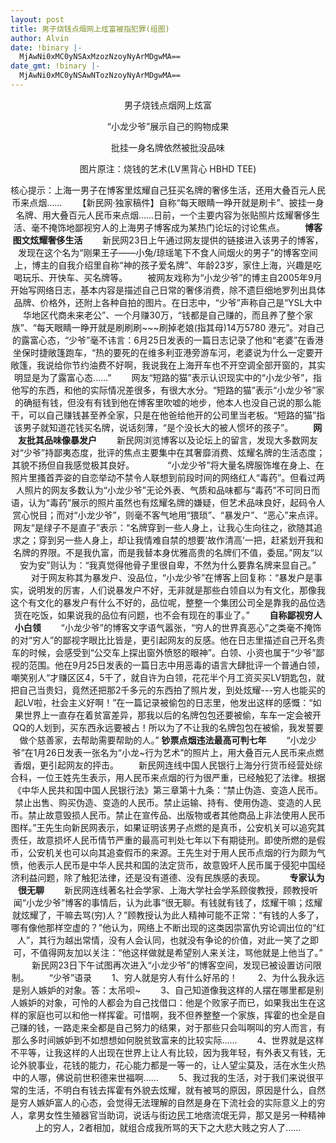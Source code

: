 ```yaml
---
layout: post
title: 男子烧钱点烟网上炫富被指犯罪(组图)
author: Alvin
date: !binary |-
  MjAwNi0xMC0yNSAxMzozNzoyNyArMDgwMA==
date_gmt: !binary |-
  MjAwNi0xMC0yNSAwNTozNzoyNyArMDgwMA==
---
```

<p align="center">
男子烧钱点烟网上炫富
<p align="center">
“小龙少爷”展示自己的购物成果
<p align="center">
批挂一身名牌依然被批没品味
<p align="center">
图片原注：烧钱的艺术(LV黑背心 HBHD TEE)
<p align="center">核心提示：上海一男子在博客里炫耀自己狂买名牌的奢侈生活，还用大叠百元人民币来点烟……
　　【新民网·独家稿件】自称“每天眼睛一睁开就是刷卡”、披挂一身名牌、用大叠百元人民币来点烟……日前，一个主要内容为张贴照片炫耀奢侈生活、毫不掩饰地鄙视穷人的上海男子博客成为某热门论坛的讨论焦点。
　　<strong>博客图文炫耀奢侈生活</strong>
　　新民网23日上午通过网友提供的链接进入该男子的博客，发现在这个名为“刚果王子&mdash;&mdash;小兔/琼瑶笔下不食人间烟火的男子”的博客空间上，博主的自我介绍里自称“神的孩子爱名牌”、年龄23岁，家住上海，兴趣是吃喝玩乐、开快车、买名牌等。
　　被网友戏称为“小龙少爷”的博主自2005年9月开始写网络日志，基本内容是描述自己日常的奢侈消费，除不遗巨细地罗列出具体品牌、价格外，还附上各种自拍的图片。在日志中，“少爷”声称自己是“YSL大中华地区代商未来老公”、一个月赚30万，“钱都是自己赚的，而且养了整个家族”、“每天眼睛一睁开就是刷刷刷~~~刷掉老娘(指其母)14万5780 港元”。对自己的露富心态，“少爷”毫不讳言：6月25日发表的一篇日志记录了他和“老婆”在香港坐保时捷敞篷跑车，“热的要死的在维多利亚港旁游车河，老婆说为什么一定要开敞篷，我说给你节约油费不好啊，我说我在上海开车也不开空调全部开窗的，其实明显是为了露富心态……”
　　网友“短路的猫”表示认识现实中的“小龙少爷”，指他写的东西，和他的实际情况差很多，有很大水分。“短路的猫”表示“小龙少爷”家的确挺有钱，但没有有钱到他在博客里吹嘘的地步，他本人也没自己说的那么能干，可以自己赚钱甚至养全家，只是在他爸给他开的公司里当老板。“短路的猫”指该男子就知道花钱买名牌，说话刻薄，“是个没长大的被人惯坏的孩子”。
　　<strong>网友批其品味像暴发户</strong>
　　新民网浏览博客以及论坛上的留言，发现大多数网友对“少爷”持鄙夷态度，批评的焦点主要集中在其奢靡消费、炫耀名牌的生活态度；其貌不扬但自我感觉极其良好。　　
　　“小龙少爷”将大量名牌服饰堆在身上、在照片里搔首弄姿的自恋举动不禁令人联想到前段时间的网络红人“毒药”。但看过两人照片的网友多数认为“小龙少爷”无论外表、气质和品味都与“毒药”不可同日而语，认为“毒药”展示的照片虽然也有炫耀名牌的嫌疑，但艺术品味良好，起码令人赏心悦目；而对“小龙少爷”，则毫不客气地用“猥琐”、“暴发户”、“恶心”来点评。网友“是绿子不是直子”表示：“名牌穿到一些人身上，让我心生向往之，欲随其追求之；穿到另一些人身上，却让我情难自禁的想要&lsquo;故作清高&rsquo;一把，赶紧划开我和名牌的界限。不是我仇富，而是我替本身优雅高贵的名牌们不值，委屈。”网友“以安为安”则认为：“我真觉得他骨子里很自卑，不然为什么要靠名牌来显自己。”
　　对于网友称其为暴发户、没品位，“小龙少爷”在博客上回复称：“暴发户是事实，说明发的厉害，人们说暴发户不好，无非就是那些白领自以为有文化，那像我这个有文化的暴发户有什么不好的，品位呢，整整一个集团公司全是靠我的品位选货在吃饭，如果说我的品位有问题，也不会有现在的事业了。”
　<strong>　自称鄙视穷人小白领</strong>
　　“小龙少爷”的博客文字语气嚣张，“穷人的世界真恶心”之类毫不掩饰的对“穷人”的鄙视字眼比比皆是，更引起网友的反感。他在日志里描述自己开名贵车的时候，会感受到“公交车上探出窗外愤怒的眼神”。白领、小资也属于“少爷”鄙视的范围。他在9月25日发表的一篇日志中用恶毒的语言大肆批评一个普通白领，嘲笑别人“才赚区区4，5千了，就自许为白领，花花半个月工资买买LV钥匙包，就把自己当贵妇，竟然还把那2千多元的东西拍了照片发，到处炫耀---穷人也能买的起LV啦，社会主义好啊！”在一篇记录被偷包的日志里，他发出这样的感慨：“如果世界上一直存在着贫富差异，那我以后的名牌包包还要被偷，车车一定会被开QQ的人划到，买东西永远要被占！所以为了不让我的名牌包包在被偷，我发誓要做个慈善家，去帮助需要帮助的人。”
<strong>钞票点烟违法最高可判七年</strong>
　　“小龙少爷”在1月26日发表一张名为“小龙~行为艺术”的照片上，用大叠百元人民币来点燃香烟，更引起网友的抨击。
　　新民网连线中国人民银行上海分行货币经营处综合科，一位王姓先生表示，用人民币来点烟的行为很严重，已经触犯了法律。根据《中华人民共和国中国人民银行法》第三章第十九条：“禁止伪造、变造人民币。禁止出售、购买伪造、变造的人民币。禁止运输、持有、使用伪造、变造的人民币。禁止故意毁损人民币。禁止在宣传品、出版物或者其他商品上非法使用人民币图样。”王先生向新民网表示，如果证明该男子点燃的是真币，公安机关可以追究其责任，故意损坏人民币情节严重的最高可判处七年以下有期徒刑。即使所燃的是假币，公安机关也可以向其追查假币的来源。王先生对于用人民币点烟的行为颇为气愤，他表示人民币是中华人民共和国的法定货币，故意毁坏人民币属于侵犯中国经济利益问题，除了触犯法律，还是没有道德、没有民族感的表现。　
　　<strong>专家认为很无聊</strong>
　　新民网连线著名社会学家、上海大学社会学系顾俊教授，顾教授听闻“小龙少爷”博客的事情后，认为此事“很无聊。有钱就有钱了，炫耀干嘛；炫耀就炫耀了，干嘛去骂(穷)人？”顾教授认为此人精神可能不正常：“有钱的人多了，哪有像他那样空虚的？”他认为，网络上不断出现的这类因崇富仇穷论调出位的“红人”，其行为越出常情，没有人会认同，也就没有争论的价值，对此一笑了之即可，不值得网友加以关注：“他这样做就是希望别人来关注，骂他就是上他当了。”
　　新民网23日下午试图再次进入“小龙少爷”的博客空间，发现已被设置访问限制。
　　“少爷”语录
　　1、穷人就是穷人有什么好吊的！
　　2、为什么我永远是别人嫉妒的对象。答：太吊呗~
　　3、自己知道像我这样的人摆在哪里都是别人嫉妒的对象，可怜的人都会为自己找借口：他是个败家子而已，如果我出生在这样的家庭也可以和他一样挥霍。可惜啊，我不但养整整一个家族，挥霍的也全是自己赚的钱，一路走来全都是自己努力的结果，对于那些只会叫啊叫的穷人而言，有那么多时间嫉妒到不如想想如何脱贫致富来的比较实际……
　　4、世界就是这样不平等，让我这样的人出现在世界上让人有比较，因为我年轻，有外表又有钱，无论外貌事业，花钱的能力，花心能力都是一等一的，让人望尘莫及，活在水生火热中的人哪，佛说前世积德来世福啊……
　　5、我过我的生活，对于我们来说很平常的生活，不明白有钱去挥霍有外貌去炫耀，就有被骂的原因，原因是什么，自然是穷人嫉妒富人的心态，会觉得无法理解的自然是身在下流社会的实际意义上的穷人，拿男女性生殖器官当助词，说话与街边民工地痞流氓无异，那又是另一种精神上的穷人，2者相加，就组合成我所骂的天下之大悲大贱之穷人了……
